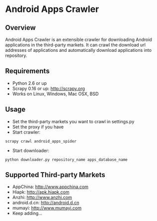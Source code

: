 Android Apps Crawler
====================

Overview
--------
Android Apps Crawler is an extensible crawler for downloading Android applications in the third-party markets.
It can crawl the download url addresses of applications and automatically download applications
into repository.

Requirements
------------
* Python 2.6 or up
* Scrapy 0.16 or up: http://scrapy.org
* Works on Linux, Windows, Mac OSX, BSD

Usage
-----
* Set the third-party markets you want to crawl in settings.py
* Set the proxy if you have
* Start crawler: 
```
scrapy crawl android_apps_spider
```
* Start downloader:
```
python downloader.py repository_name apps_database_name
```

Supported Third-party Markets
-----------------------------
* AppChina: http://www.appchina.com
* Hiapk: http://apk.hiapk.com
* Anzhi: http://www.anzhi.com
* android.d.cn: http://android.d.cn
* mumayi: http://www.mumayi.com
* Keep adding...
